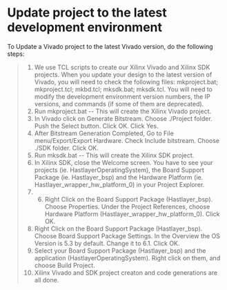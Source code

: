 # Update project to the latest development environment



To Update a Vivado project to the latest Vivado version, do the following steps:

> 1. We use TCL scripts to create our Xilinx Vivado and Xilinx SDK projects. When you update your design to the latest version of Vivado, you will need to check the following files: mkproject.bat; mkproject.tcl; mkbd.tcl; mksdk.bat; mksdk.tcl. You will need to modify the development environment version numbers, the IP versions, and commands (if some of them are deprecated).
> 2. Run mkproject.bat -- This will create the Xilinx Vivado project.
> 3. In Vivado click on Generate Bitstream. Choose ./Project folder. Push the Select button. Click OK. Click Yes.
> 4. After Bitstream Generation Completed, Go to File menu/Export/Export Hardware. Check Include bitstream. Choose ./SDK folder. Click OK.
> 5. Run mksdk.bat -- This will create the Xilinx SDK project.
> 6. In Xilinx SDK, close the Welcome screen. You have to see your projects (ie. HastlayerOperatingSystem), the Board Support Package (ie. Hastlayer_bsp) and the Hardware Platform (ie. Hastlayer_wrapper_hw_platform_0) in your Project Explorer.
> 7. 6. Right Click on the Board Support Package (Hastlayer_bsp). Choose Properties. Under the Project References, choose Hardware Platform (Hastlayer_wrapper_hw_platform_0). Click OK.
> 8. Right Click on the Board Support Package (Hastlayer_bsp). Choose Board Support Package Settings. In the Overview the OS Version is 5.3 by default. Change it to 6.1. Click OK.
> 9. Select your Board Support Package (Hastlayer_bsp) and the application (HastlayerOperatingSystem). Right click on them, and choose Build Project.
> 10. Xilinx Vivado and SDK project creaton and code generations are all done.
